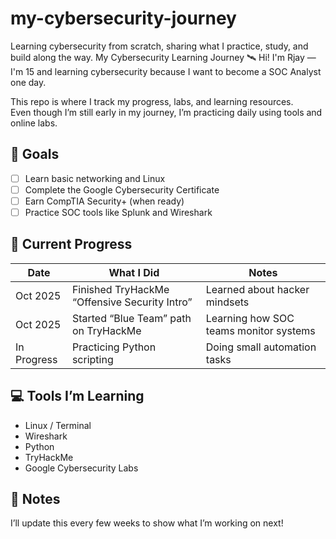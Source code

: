 # my-cybersecurity-journey
Learning cybersecurity from scratch, sharing what I practice, study, and build along the way.
My Cybersecurity Learning Journey 🛰️
Hi! I'm Rjay — I'm 15 and learning cybersecurity because I want to become a SOC Analyst one day.

This repo is where I track my progress, labs, and learning resources.  
Even though I’m still early in my journey, I’m practicing daily using tools and online labs.

## 🎯 Goals
- [ ] Learn basic networking and Linux
- [ ] Complete the Google Cybersecurity Certificate
- [ ] Earn CompTIA Security+ (when ready)
- [ ] Practice SOC tools like Splunk and Wireshark

## 🧩 Current Progress
| Date | What I Did | Notes |
|------|-------------|-------|
| Oct 2025 | Finished TryHackMe “Offensive Security Intro” | Learned about hacker mindsets |
| Oct 2025 | Started “Blue Team” path on TryHackMe | Learning how SOC teams monitor systems |
| In Progress | Practicing Python scripting | Doing small automation tasks |

## 💻 Tools I’m Learning
- Linux / Terminal
- Wireshark
- Python
- TryHackMe
- Google Cybersecurity Labs

## 🧠 Notes
I’ll update this every few weeks to show what I’m working on next!
